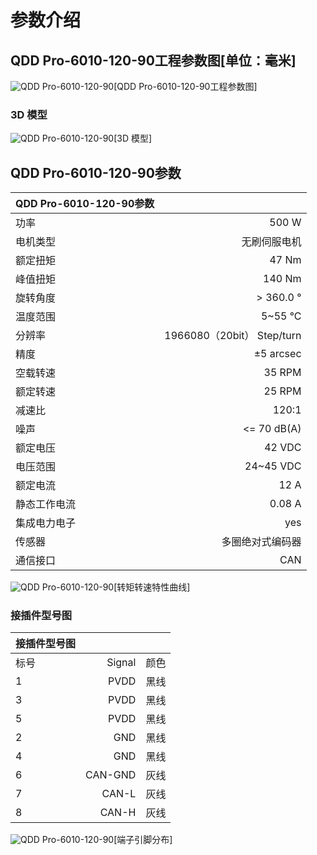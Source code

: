 # 参数介绍 
## QDD Pro-6010-120-90工程参数图[单位：毫米]
![QDD Pro-6010-120-90](   )[QDD Pro-6010-120-90工程参数图]
### 3D 模型
![QDD Pro-6010-120-90](   )[3D 模型]




## QDD Pro-6010-120-90参数

| QDD Pro-6010-120-90参数|   |     
| --------   | -----:  |
| 功率| 	500 W| 
| 电机类型	| 无刷伺服电机| 
| 额定扭矩	| 47 Nm| 
| 峰值扭矩	| 140 Nm| 
| 旋转角度	| > 360.0 °| 
| 温度范围	| 5~55 °C| 
| 分辨率	| 1966080（20bit） Step/turn| 
| 精度	| ±5 arcsec| 
| 空载转速	| 35 RPM| 
| 额定转速	| 25 RPM| 
| 减速比	| 120:1| 
| 噪声| 	<= 70 dB(A)| 
| 额定电压	| 42 VDC| 
| 电压范围	| 24~45 VDC| 
| 额定电流	| 12 A| 
| 静态工作电流| 	0.08 A|
| 集成电力电子|	yes|
| 传感器|	多圈绝对式编码器|
| 通信接口	|CAN|



![QDD Pro-6010-120-90](   )[转矩转速特性曲线]




### 接插件型号图
| 接插件型号图|   |     |
| --------   | -----:  |:----: | 
| 标号| 	Signal	| 颜色	| 
| 1	| PVDD	| 黑线	| 
| 3| 	PVDD	| 黑线| 
| 5	| PVDD| 	黑线| 
| 2	| GND| 	黑线| 
| 4	| GND	| 黑线| 
| 6	| CAN-GND| 	灰线| 
| 7	| CAN-L	| 灰线| 
| 8| 	CAN-H	| 灰线| 




![QDD Pro-6010-120-90](   )[端子引脚分布]

